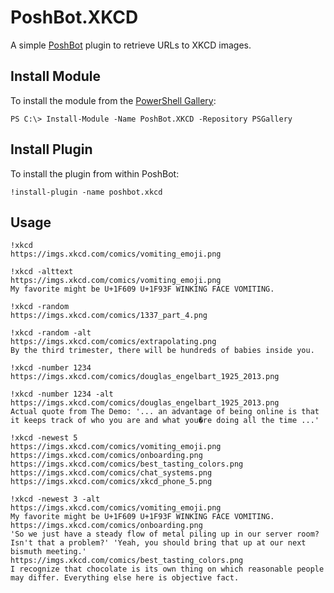 
# PoshBot.XKCD

A simple [PoshBot](https://github.com/devblackops/PoshBot) plugin to retrieve URLs to XKCD images.

## Install Module

To install the module from the [PowerShell Gallery](https://www.powershellgallery.com/):

```
PS C:\> Install-Module -Name PoshBot.XKCD -Repository PSGallery
```

## Install Plugin

To install the plugin from within PoshBot:

```
!install-plugin -name poshbot.xkcd
```

## Usage
```
!xkcd
https://imgs.xkcd.com/comics/vomiting_emoji.png
```

```
!xkcd -alttext
https://imgs.xkcd.com/comics/vomiting_emoji.png
My favorite might be U+1F609 U+1F93F WINKING FACE VOMITING.
```

```
!xkcd -random
https://imgs.xkcd.com/comics/1337_part_4.png
```

```
!xkcd -random -alt
https://imgs.xkcd.com/comics/extrapolating.png
By the third trimester, there will be hundreds of babies inside you.
```

```
!xkcd -number 1234
https://imgs.xkcd.com/comics/douglas_engelbart_1925_2013.png
```

```
!xkcd -number 1234 -alt
https://imgs.xkcd.com/comics/douglas_engelbart_1925_2013.png
Actual quote from The Demo: '... an advantage of being online is that it keeps track of who you are and what you�re doing all the time ...'
```

```
!xkcd -newest 5
https://imgs.xkcd.com/comics/vomiting_emoji.png
https://imgs.xkcd.com/comics/onboarding.png
https://imgs.xkcd.com/comics/best_tasting_colors.png
https://imgs.xkcd.com/comics/chat_systems.png
https://imgs.xkcd.com/comics/xkcd_phone_5.png
```

```
!xkcd -newest 3 -alt
https://imgs.xkcd.com/comics/vomiting_emoji.png
My favorite might be U+1F609 U+1F93F WINKING FACE VOMITING.
https://imgs.xkcd.com/comics/onboarding.png
'So we just have a steady flow of metal piling up in our server room? Isn't that a problem?' 'Yeah, you should bring that up at our next bismuth meeting.'
https://imgs.xkcd.com/comics/best_tasting_colors.png
I recognize that chocolate is its own thing on which reasonable people may differ. Everything else here is objective fact.
```